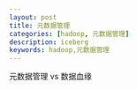```yaml
---
layout: post
title: 元数据管理
categories: [hadoop, 元数据管理]
description: iceberg
keywords: hadoop,元数据管理
---
```


 <meta name="referrer" content="no-referrer"/>

元数据管理 vs 数据血缘
